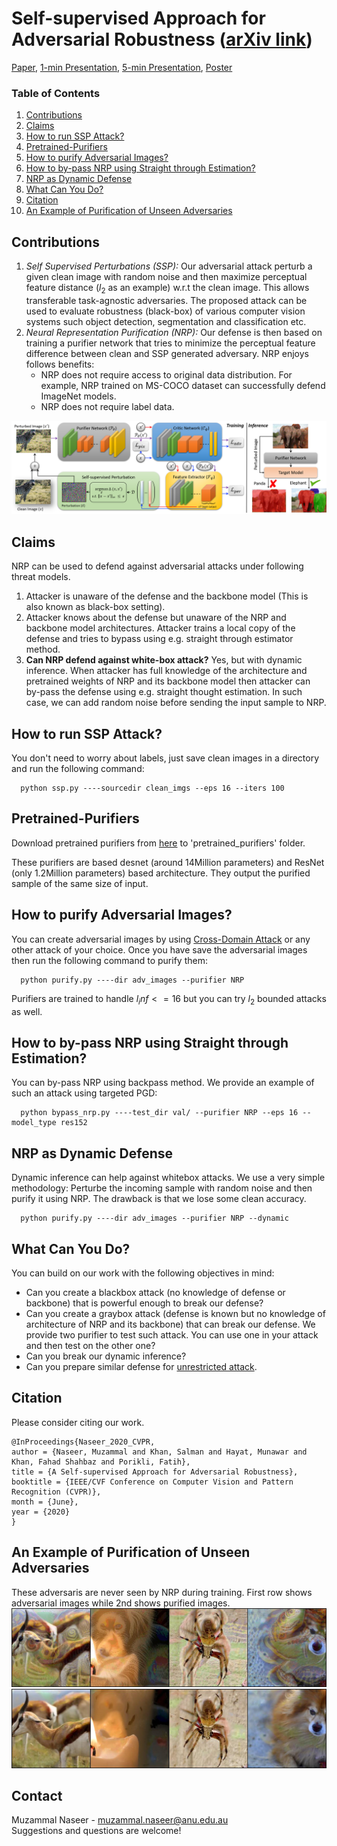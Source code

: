 # Self-supervised Approach for Adversarial Robustness ([arXiv link](https://..))

[Paper](), [1-min Presentation](https://drive.google.com/file/d/1aXnRaZGcMZFbhIWKe3K6BiisYti75iOe/view?usp=sharing), [5-min Presentation](https://drive.google.com/file/d/1qUSC0KXPqRFtP5QB9Y70_ZKXqfDFmA7W/view?usp=sharing), [Poster](https://drive.google.com/file/d/1jpuXZZIhGpFrWcA8JvEzxqJ6A0kWphG2/view?usp=sharing)

### Table of Contents  
1) [Contributions](#Contributions) <a name="Contributions"/>
2) [Claims](#Claims) <a name="Claims"/>
3) [How to run SSP Attack?](#SSP) <a name="SSP"/>
4) [Pretrained-Purifiers](#Pretrained-Purifier) <a name="Pretrained-Purifier"/>
5) [How to purify Adversarial Images?](#purify) <a name="purify"/>
6) [How to by-pass NRP using Straight through Estimation?](#by-pass-NRP)<a name="by-pass-NRP"/>
7) [NRP as Dynamic Defense](#Dynamic-Defense)<a name="Dynamic-Defense"/>
8) [What Can You Do?](#What-Can-you-do) <a name="What-Can-you-do"/>
9) [Citation](#Citation)  <a name="Citation"/>
10) [An Example of Purification of Unseen Adversaries](#unseen-adv) <a name="unseen-adv"/>


## Contributions

1) *Self Supervised Perturbations (SSP):* Our adversarial attack perturb a given clean image with random noise and then maximize perceptual feature distance ($l_{2}$ as an example) w.r.t the clean image. This allows transferable task-agnostic adversaries. The proposed attack can be used to evaluate robustness (black-box) of various computer vision systems such object detection, segmentation and classification etc.
2) *Neural Representation Purification (NRP):* Our defense is then based on training a purifier network that tries to minimize the perceptual feature difference between clean and SSP generated adversary. NRP enjoys follows benefits:
    * NRP does not require access to original data distribution. For example, NRP trained on MS-COCO dataset can successfully defend ImageNet models.
    * NRP does not require label data.

![Learning Algo](/assets/DefenseOverview-min3.png)

## Claims

NRP can be used to defend against adversarial attacks under following threat models.
1) Attacker is unaware of the defense and the backbone model (This is also known as black-box setting).
2) Attacker knows about the defense but unaware of the NRP and backbone model architectures. Attacker trains a local copy of the defense and tries to bypass using e.g. straight through estimator method.
3) **Can NRP defend against white-box attack?** Yes, but with dynamic inference. When attacker has full knowledge of the architecture and pretrained weights of NRP and its backbone model then attacker can by-pass the defense using e.g. straight thought estimation. In such case, we can add random noise before sending the input sample to NRP.

## How to run SSP Attack?
You don't need to worry about labels, just save clean images in a directory and run the following command:
```
  python ssp.py ----sourcedir clean_imgs --eps 16 --iters 100
```

## Pretrained-Purifiers

Download pretrained purifiers from [here](https://drive.google.com/file/d/1qWqUS9MKGLC5GxQiqqZsw7z72XCSB8Oc/view?usp=sharing) to 'pretrained_purifiers' folder.

These purifiers are based desnet (around 14Million parameters) and ResNet (only 1.2Million parameters) based architecture. They output the purified sample of the same size of input.

## How to purify Adversarial Images?
You can create adversarial images by using [Cross-Domain Attack](https://github.com/Muzammal-Naseer/Cross-domain-perturbations) or any other attack of your choice. Once you have save the adversarial images then run the following command to purify them:

```
  python purify.py ----dir adv_images --purifier NRP
```
Purifiers are trained to handle $l_inf <=16$ but you can try $l_2$ bounded attacks as well.

## How to by-pass NRP using Straight through Estimation?
You can by-pass NRP using backpass method. We provide an example of such an attack using targeted PGD:
```
  python bypass_nrp.py ----test_dir val/ --purifier NRP --eps 16 --model_type res152
```

## NRP as Dynamic Defense
Dynamic inference can help against whitebox attacks. We use a very simple methodology: Perturbe the incoming sample with random noise and then purify it using NRP. The drawback is that we lose some clean accuracy.

```
  python purify.py ----dir adv_images --purifier NRP --dynamic
```


## What Can You Do?
You can build on our work with the following objectives in mind:
   * Can you create a blackbox attack (no knowledge of defense or backbone) that is powerful enough to break our defense?
   * Can you create a graybox attack (defense is known but no knowledge of architecture of NRP and its backbone) that can break our defense. We provide two purifier to test such attack. You can use one in your attack and then test on the other one?
   * Can you break our dynamic inference?
   * Can you prepare similar defense for [unrestricted attack](https://arxiv.org/abs/1807.01216).
   
## Citation
Please consider citing our work.
```
@InProceedings{Naseer_2020_CVPR,
author = {Naseer, Muzammal and Khan, Salman and Hayat, Munawar and Khan, Fahad Shahbaz and Porikli, Fatih},
title = {A Self-supervised Approach for Adversarial Robustness},
booktitle = {IEEE/CVF Conference on Computer Vision and Pattern Recognition (CVPR)},
month = {June},
year = {2020}
}
```
## An Example of Purification of Unseen Adversaries
These adversaris are never seen by NRP during training. First row shows adversarial images while 2nd shows purified images.
![a](/assets/robust_adv.jpg)
![b](/assets/robust_adv_fixed.jpg)

## Contact
Muzammal Naseer - muzammal.naseer@anu.edu.au 
<br/>
Suggestions and questions are welcome!
